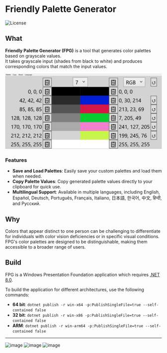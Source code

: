 ﻿
# Friendly Palette Generator

![License](https://img.shields.io/badge/License-GPLv3-blue.svg)

## What

**Friendly Palette Generator (FPG)** is a tool that generates color palettes based on grayscale values.<br>
It takes grayscale input (shades from black to white) and produces corresponding colors that match the input values.

![Screenshot](.github/FPG-screenshot.png)

### Features

- **Save and Load Palettes**: Easily save your custom palettes and load them when needed.
- **Copy Palette Values**: Copy generated palette values directly to your clipboard for quick use.
- **Multilingual Support**: Available in multiple languages, including English, Español, Deutsch, Português, Français, Italiano, 日本語, 한국어, 中文, हिन्दी, and Русский.

## Why

Colors that appear distinct to one person can be challenging to differentiate for individuals with color vision deficiencies or in specific visual conditions.<br>
FPG's color palettes are designed to be distinguishable, making them accessible to a broader range of users.

## Build

FPG is a Windows Presentation Foundation application which requires [.NET 8.0](https://dotnet.microsoft.com/en-us/download/dotnet/8.0).

To build the application for different architectures, use the following commands:
- **64 bit**: `dotnet publish -r win-x64 -p:PublishSingleFile=true --self-contained false`
- **32 bit**: `dotnet publish -r win-x86 -p:PublishSingleFile=true --self-contained false`
- **ARM**: `dotnet publish -r win-arm64 -p:PublishSingleFile=true --self-contained false`

---

![image](https://img.shields.io/badge/.NET-512BD4?style=for-the-badge&logo=dotnet&logoColor=white)
![image](https://img.shields.io/badge/C%23-239120?style=for-the-badge&logo=csharp&logoColor=white)
![image](https://img.shields.io/badge/Visual_Studio-5C2D91?style=for-the-badge&logo=visual%20studio&logoColor=white)
